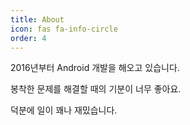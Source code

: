 ```yaml
---
title: About
icon: fas fa-info-circle
order: 4
---
```



2016년부터 Android 개발을 해오고 있습니다.

봉착한 문제를 해결할 때의 기분이 너무 좋아요. 

덕분에 일이 꽤나 재밌습니다.


